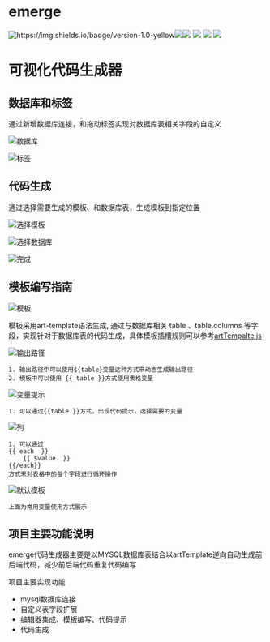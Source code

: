 # emerge

<img src="https://img.shields.io/badge/version-1.0-yellow" alt="https://img.shields.io/badge/version-1.0-yellow"  /><img src="https://img.shields.io/badge/vue-2.6.10-brightgreen" /><img src="https://img.shields.io/badge/electron-2.0.4-blue" /> <img src="https://img.shields.io/badge/monacoEditor-0.18.1-red" /> <img src="https://img.shields.io/badge/prettydiff-101.2.6-orange" /> <img src="https://img.shields.io/badge/artTemplate-4.13.2-inactive" /> 

# 可视化代码生成器

## 数据库和标签
通过新增数据库连接，和拖动标签实现对数据库表相关字段的自定义

![数据库](./static/img/sql.jpg)

![标签](https://raw.githubusercontent.com/2507483326/emerge/master/static/img/tag.jpg)

## 代码生成
通过选择需要生成的模板、和数据库表，生成模板到指定位置

![选择模板](https://raw.githubusercontent.com/2507483326/emerge/master/static/img/generate-01.jpg)

![选择数据库](https://raw.githubusercontent.com/2507483326/emerge/master/static/img/generate-02.jpg)

![完成](https://raw.githubusercontent.com/2507483326/emerge/master/static/img/finnish.jpg)

## 模板编写指南

![模板](https://raw.githubusercontent.com/2507483326/emerge/master/static/img/template.jpg)

模板采用art-template语法生成, 通过与数据库相关 table 、table.columns 等字段，实现针对于数据库表的代码生成，具体模板插槽规则可以参考[artTempalte.js](http://aui.github.io/art-template/zh-cn/docs/syntax.html#输出)

![输出路径](https://raw.githubusercontent.com/2507483326/emerge/master/static/img/value.jpg)

```
1. 输出路径中可以使用${table}变量这种方式来动态生成输出路径
2. 模板中可以使用 {{ table }}方式使用表格变量
```

![变量提示](https://raw.githubusercontent.com/2507483326/emerge/master/static/img/table.jpg)

```
1. 可以通过{{table.}}方式，出现代码提示，选择需要的变量
```

![列](https://raw.githubusercontent.com/2507483326/emerge/master/static/img/columns.jpg)

```
1. 可以通过
{{ each  }}
    {{ $value. }}
{{/each}}
方式来对表格中的每个字段进行循环操作
```

![默认模板](https://raw.githubusercontent.com/2507483326/emerge/master/static/img/default-template.jpg)

```
上面为常用变量使用方式展示
```

## 项目主要功能说明

emerge代码生成器主要是以MYSQL数据库表结合以artTemplate逆向自动生成前后端代码，减少前后端代码重复代码编写

项目主要实现功能

- mysql数据库连接
- 自定义表字段扩展
- 编辑器集成、模板编写、代码提示
- 代码生成
